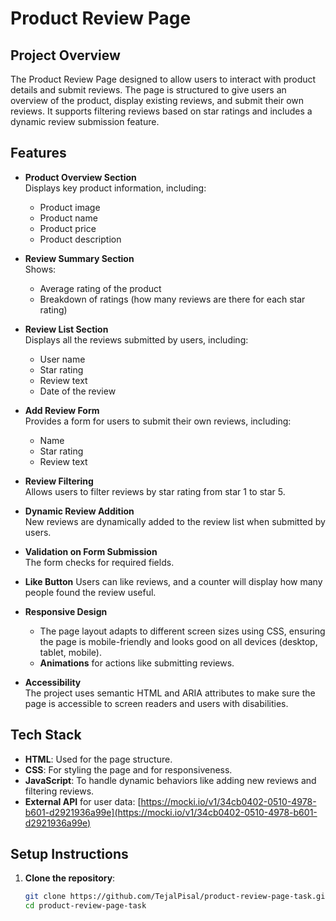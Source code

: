 # Product Review Page

## Project Overview
The Product Review Page designed to allow users to interact with product details and submit reviews. The page is structured to give users an overview of the product, display existing reviews, and submit their own reviews. It supports filtering reviews based on star ratings and includes a dynamic review submission feature.

## Features
- **Product Overview Section**  
  Displays key product information, including:
  - Product image
  - Product name
  - Product price
  - Product description

- **Review Summary Section**  
  Shows:
  - Average rating of the product
  - Breakdown of ratings (how many reviews are there for each star rating)

- **Review List Section**  
  Displays all the reviews submitted by users, including:
  - User name
  - Star rating
  - Review text
  - Date of the review
  
- **Add Review Form**  
  Provides a form for users to submit their own reviews, including:
  - Name
  - Star rating
  - Review text
  
- **Review Filtering**  
  Allows users to filter reviews by star rating from star 1 to star 5.

- **Dynamic Review Addition**  
  New reviews are dynamically added to the review list when submitted by users.

- **Validation on Form Submission**  
  The form checks for required fields. 

- **Like Button**
  Users can like reviews, and a counter will display how many people found the review useful.

- **Responsive Design**  
  - The page layout adapts to different screen sizes using CSS, ensuring the page is mobile-friendly and looks good on all devices (desktop, tablet, mobile).
  - **Animations** for actions like submitting reviews.

- **Accessibility**  
  The project uses semantic HTML and ARIA attributes to make sure the page is accessible to screen readers and users with disabilities.

## Tech Stack
- **HTML**: Used for the page structure.
- **CSS**: For styling the page and for responsiveness.
- **JavaScript**: To handle dynamic behaviors like adding new reviews and filtering reviews.
- **External API** for user data: [https://mocki.io/v1/34cb0402-0510-4978-b601-d2921936a99e](https://mocki.io/v1/34cb0402-0510-4978-b601-d2921936a99e)


## Setup Instructions

1. **Clone the repository**:
   ```bash
   git clone https://github.com/TejalPisal/product-review-page-task.git
   cd product-review-page-task


